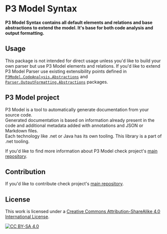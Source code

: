 # P3 Model Syntax

**P3 Model Syntax contains all default elements and relations and base abstractions to extend the model. It's base for both code analysis and output formatting.**

## Usage

This package is not intended for direct usage unless you'd like to build your own parser but use P3 Model elements and relations.
If you'd like to extend P3 Model Parser use existing extensibility points defined in [`P3Model.CodeAnalysis.Abstractions`](https://www.nuget.org/packages/P3Model.Parser.CodeAnalysis.Abstractions/) and [`Parser.OutputFormatting.Abstractions`](https://www.nuget.org/packages/P3Model.Parser.OutputFormatting.Abstractions/) packages.

## P3 Model project

P3 Model is a tool to automatically generate documentation from your source code.  
Generated documentation is based on information already present in the code and additional metadata added with annotations and JSON or Markdown files.  
Each technology like .net or Java has its own tooling. This library is a part of .net tooling.

If you'd like to find more information about P3 Model check project's [main repository](https://github.com/P3-model/P3-model).

## Contribution

If you'd like to contribute check project's [main repository](https://github.com/P3-model/P3-model). 

## License

This work is licensed under a
[Creative Commons Attribution-ShareAlike 4.0 International License][cc-by-sa].

[![CC BY-SA 4.0][cc-by-sa-image]][cc-by-sa]

[cc-by-sa]: http://creativecommons.org/licenses/by-sa/4.0/
[cc-by-sa-image]: https://licensebuttons.net/l/by-sa/4.0/88x31.png
[cc-by-sa-shield]: https://img.shields.io/badge/License-CC%20BY--SA%204.0-lightgrey.svg
